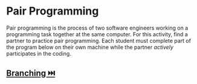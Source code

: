 # Pair Programming

Pair programming is the process of two software engineers working on a programming task together at the same computer. For this activity, find a partner to practice pair programming. Each student must complete part of the program below on their own machine while the partner _actively_ participates in the coding.

> 



## [Branching ⏭️](Branches.md)